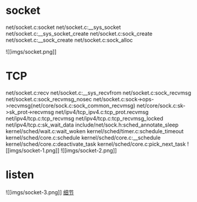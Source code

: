 # socket

net/socket.c:socket
    net/socket.c:__sys_socket
        net/socket.c:__sys_socket_create
            net/socket.c:sock_create
                net/socket.c:__sock_create
                    net/socket.c:sock_alloc

![[imgs/socket.png]]


# TCP
net/socket.c:recv
    net/socket.c:__sys_recvfrom
        net/socket.c:sock_recvmsg
            net/socket.c:sock_recvmsg_nosec
                net/socket.c:sock->ops->recvmsg(net/core/sock.c:sock_common_recvmsg)
                    net/core/sock.c:sk->sk_prot->recvmsg
                        net/ipv4/tcp_ipv4.c:tcp_prot.recvmsg
                            net/ipv4/tcp.c:tcp_recvmsg
                                net/ipv4/tcp.c:tcp_recvmsg_locked
                                    net/ipv4/tcp.c:sk_wait_data
                                        include/net/sock.h:sched_annotate_sleep
                                            kernel/sched/wait.c:wait_woken
                                                kernel/sched/timer.c:schedule_timeout
                                                    kernel/sched/core.c:schedule
                                                        kernel/sched/core.c:__schedule
                                                            kernel/sched/core.c:deactivate_task
                                                            kernel/sched/core.c:pick_next_task
![[imgs/socket-1.png]]
![[imgs/socket-2.png]]

# listen

![[imgs/socket-3.png]]
[细节](https://heapdump.cn/article/2300883)
